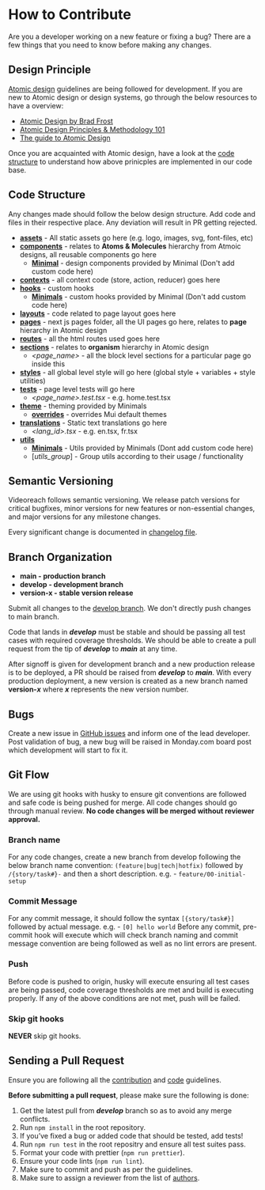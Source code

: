 # How to Contribute

Are you a developer working on a new feature or fixing a bug? There are a few things that you need to know before making any changes.

## Design Principle

[Atomic design](https://atomicdesign.bradfrost.com/) guidelines are being followed for development. If you are new to Atomic design or design systems, go through the below resources to have a overview:

- [Atomic Design by Brad Frost](https://atomicdesign.bradfrost.com/)
- [Atomic Design Principles & Methodology 101](https://xd.adobe.com/ideas/process/ui-design/atomic-design-principles-methodology-101/)
- [The guide to Atomic Design](https://www.justinmind.com/blog/atomic-design/)

Once you are acquainted with Atomic design, have a look at the [code structure](#code-structure) to understand how above prinicples are implemented in our code base.

## Code Structure

Any changes made should follow the below design structure. Add code and files in their respective place. Any deviation will result in PR getting rejected.

- [**assets**](assets) - All static assets go here (e.g. logo, images, svg, font-files, etc)
- [**components**](components) - relates to **Atoms & Molecules** hierarchy from Atmoic designs, all reusable components go here
  - [**Minimal**](components/Minimal) - design components provided by Minimal (Don't add custom code here)
- [**contexts**](contexts) - all context code (store, action, reducer) goes here
- [**hooks**](hooks) - custom hooks
  - [**Minimals**](hoooks/Minimals) - custom hooks provided by Minimal (Don't add custom code here)
- [**layouts**](layouts) - code related to page layout goes here
- [**pages**](pages) - next js pages folder, all the UI pages go here, relates to **page** hierarchy in Atomic design
- [**routes**](routes) - all the html routes used goes here
- [**sections**](sections) - relates to **organism** hierarchy in Atomic design
  - _<page_name>_ - all the block level sections for a particular page go inside this
- [**styles**](styles) - all global level style will go here (global style + variables + style utilities)
- [**tests**](tests) - page level tests will go here
  - _<page_name>.test.tsx_ - e.g. home.test.tsx
- [**theme**](theme) - theming provided by Minimals
  - [**overrides**](theme/overrides) - overrides Mui default themes
- [**translations**](translations) - Static text translations go here
  - _<lang_id>.tsx_ - e.g. en.tsx, fr.tsx
- [**utils**](utils)
  - [**Minimals**](utils/Minimals) - Utils provided by Minimals (Dont add custom code here)
  - [_utils_group_] - Group utils according to their usage / functionality

## Semantic Versioning

Videoreach follows semantic versioning. We release patch versions for critical bugfixes, minor versions for new features or non-essential changes, and major versions for any milestone changes.

Every significant change is documented in [changelog file](CHANGELOG.md).

## Branch Organization

- **main - production branch**
- **develop - development branch**
- **version-x - stable version release**

Submit all changes to the [develop branch](https://github.com/HealthiPeoples/videoreach-clinician/tree/main). We don't directly push changes to main branch.

Code that lands in **_develop_** must be stable and should be passing all test cases with required coverage thresholds. We should be able to create a pull request from the tip of **_develop_** to **_main_** at any time.

After signoff is given for development branch and a new production release is to be deployed, a PR should be raised from **_develop_** to **_main_**. With every production deployment, a new version is created as a new branch named **version-_x_** where **_x_** represents the new version number.

## Bugs

Create a new issue in [GitHub issues](https://github.com/HealthiPeoples/videoreach-clinician/issues) and inform one of the lead developer. Post validation of bug, a new bug will be raised in Monday.com board post which development will start to fix it.

## Git Flow

We are using git hooks with husky to ensure git conventions are followed and safe code is being pushed for merge.
All code changes should go through manual review. **No code changes will be merged without reviewer approval.**

### Branch name

For any code changes, create a new branch from develop following the below branch name convention:
`(feature|bug|tech|hotfix)` followed by `/{story/task#}-` and then a short description.
e.g. - `feature/00-initial-setup`

### Commit Message

For any commit message, it should follow the syntax `[{story/task#}]` followed by actual message.
e.g. - `[0] hello world`
Before any commit, pre-commit hook will execute which will check branch naming and commit message convention are being followed as well as no lint errors are present.

### Push

Before code is pushed to origin, husky will execute ensuring all test cases are being passed, code coverage thresholds are met and build is executing properly.
If any of the above conditions are not met, push will be failed.

### Skip git hooks

**NEVER** skip git hooks.

## Sending a Pull Request

Ensure you are following all the [contribution](CONTRIBUTING.md) and [code](CODE_GUIDELINES.md) guidelines.

**Before submitting a pull request**, please make sure the following is done:

1. Get the latest pull from **_develop_** branch so as to avoid any merge conflicts.
2. Run `npm install` in the root repository.
3. If you’ve fixed a bug or added code that should be tested, add tests!
4. Run `npm run test` in the root repositry and ensure all test suites pass.
5. Format your code with prettier (`npm run prettier`).
6. Ensure your code lints (`npm run lint`).
7. Make sure to commit and push as per the guidelines.
8. Make sure to assign a reviewer from the list of [authors](AUTHORS).
